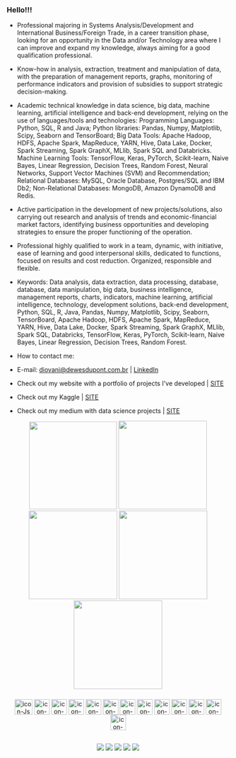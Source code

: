### Hello!!!

- Professional majoring in Systems Analysis/Development and International Business/Foreign Trade, in a career transition phase, looking for an opportunity in the Data and/or Technology area where I can improve and expand my knowledge, always aiming for a good qualification professional.
- Know-how in analysis, extraction, treatment and manipulation of data, with the preparation of management reports, graphs, monitoring of performance indicators and provision of subsidies to support strategic decision-making.
- Academic technical knowledge in data science, big data, machine learning, artificial intelligence and back-end development, relying on the use of languages/tools and technologies: Programming Languages: Python, SQL, R and Java; Python libraries: Pandas, Numpy, Matplotlib, Scipy, Seaborn and TensorBoard; Big Data Tools: Apache Hadoop, HDFS, Apache Spark, MapReduce, YARN, Hive, Data Lake, Docker, Spark Streaming, Spark GraphX, MLlib, Spark SQL and Databricks. Machine Learning Tools: TensorFlow, Keras, PyTorch, Scikit-learn, Naive Bayes, Linear Regression, Decision Trees, Random Forest, Neural Networks, Support Vector Machines (SVM) and Recommendation; Relational Databases: MySQL, Oracle Database, Postgres/SQL and IBM Db2; Non-Relational Databases: MongoDB, Amazon DynamoDB and Redis.
- Active participation in the development of new projects/solutions, also carrying out research and analysis of trends and economic-financial market factors, identifying business opportunities and developing strategies to ensure the proper functioning of the operation.
- Professional highly qualified to work in a team, dynamic, with initiative, ease of learning and good interpersonal skills, dedicated to functions, focused on results and cost reduction. Organized, responsible and flexible.

- Keywords: Data analysis, data extraction, data processing, database, database, data manipulation, big data, business intelligence, management reports, charts, indicators, machine learning, artificial intelligence, technology, development solutions, back-end development, Python, SQL, R, Java, Pandas, Numpy, Matplotlib, Scipy, Seaborn, TensorBoard, Apache Hadoop, HDFS, Apache Spark, MapReduce, YARN, Hive, Data Lake, Docker, Spark Streaming, Spark GraphX, MLlib, Spark SQL, Databricks, TensorFlow, Keras, PyTorch, Scikit-learn, Naive Bayes, Linear Regression, Decision Trees, Random Forest.

- How to contact me:

- E-mail: diovani@dewesdupont.com.br | [LinkedIn](https://www.linkedin.com/in/diovani-dupont/)

- Check out my website with a portfolio of projects I've developed | [SITE](https://diovani-dupont.github.io/home/)
  
- Check out my Kaggle | [SITE](https://www.kaggle.com/diodupont)

- Check out my medium with data science projects | [SITE](https://medium.com/@diovani.dupont/web-scraping-eda-e-modelo-para-previs%C3%A3o-de-pre%C3%A7os-3c4cf24e252e)

<div align="center">
  <img height="198em" src="http://github-profile-summary-cards.vercel.app/api/cards/profile-details?username=diovani-dupont&theme=dracula" />
  <img height="200em" src="http://github-profile-summary-cards.vercel.app/api/cards/repos-per-language?username=diovani-dupont&theme=dracula" />
  <img height="200em" src="http://github-profile-summary-cards.vercel.app/api/cards/most-commit-language?username=diovani-dupont&theme=dracula" />
  <img height="200em" src="http://github-profile-summary-cards.vercel.app/api/cards/stats?username=diovani-dupont&theme=dracula" />
  <img height="200em" src="http://github-profile-summary-cards.vercel.app/api/cards/productive-time?username=diovani-dupont&theme=dracula" />
</div>

###
<div align="center">
  <img align="center" alt="icon-Js" height="35" width="40" src="https://cdn.jsdelivr.net/gh/devicons/devicon/icons/aftereffects/aftereffects-original.svg" />
  <img align="center" alt="icon-Js" height="35" width="35" src="https://cdn.jsdelivr.net/gh/devicons/devicon/icons/canva/canva-original.svg" />
  <img align="center" alt="icon-Js" height="35" width="35" src="https://cdn.jsdelivr.net/gh/devicons/devicon/icons/docker/docker-original-wordmark.svg" />
  <img align="center" alt="icon-Js" height="35" width="35" src="https://cdn.jsdelivr.net/gh/devicons/devicon/icons/googlecloud/googlecloud-original-wordmark.svg" />
  <img align="center" alt="icon-Js" height="35" width="35" src="https://cdn.jsdelivr.net/gh/devicons/devicon/icons/inkscape/inkscape-original-wordmark.svg" />
  <img align="center" alt="icon-Js" height="35" width="35" src="https://cdn.jsdelivr.net/gh/devicons/devicon/icons/python/python-original-wordmark.svg" />
  <img align="center" alt="icon-Js" height="35" width="35" src="https://cdn.jsdelivr.net/gh/devicons/devicon/icons/jetbrains/jetbrains-original.svg" />
  <img align="center" alt="icon-Js" height="35" width="35" src="https://cdn.jsdelivr.net/gh/devicons/devicon/icons/jupyter/jupyter-original-wordmark.svg" />
  <img align="center" alt="icon-Js" height="35" width="35" src="https://cdn.jsdelivr.net/gh/devicons/devicon/icons/numpy/numpy-original-wordmark.svg" />
  <img align="center" alt="icon-Js" height="35" width="35" src="https://cdn.jsdelivr.net/gh/devicons/devicon/icons/pandas/pandas-original-wordmark.svg" />
  <img align="center" alt="icon-Js" height="35" width="35" src="https://cdn.jsdelivr.net/gh/devicons/devicon/icons/photoshop/photoshop-plain.svg" />
  <img align="center" alt="icon-Js" height="35" width="35" src="https://cdn.jsdelivr.net/gh/devicons/devicon/icons/pycharm/pycharm-original.svg" />
  <img align="center" alt="icon-Js" height="35" width="35" src="https://cdn.jsdelivr.net/gh/devicons/devicon/icons/anaconda/anaconda-original-wordmark.svg" />
</div>

##
<div align="center">
  <a href="https://instagram.com/diovani.dupont" target="_blank"><img src="https://img.shields.io/badge/-Instagram-%23E4405F?style=for-the-badge&logo=instagram&logoColor=white" target="_blank"></a>
 <a href="https://discord.gg/TWHKCrXtAK" target="_blank"><img src="https://img.shields.io/badge/Discord-7289DA?style=for-the-badge&logo=discord&logoColor=white" target="_blank"></a> 
  <a href = "mailto:diovani.dupont@gmail.com"><img src="https://img.shields.io/badge/-Gmail-%23333?style=for-the-badge&logo=gmail&logoColor=white" target="_blank"></a>
  <a href="https://www.linkedin.com/in/diovani-dupont/" target="_blank"><img src="https://img.shields.io/badge/-LinkedIn-%230077B5?style=for-the-badge&logo=linkedin&logoColor=white" target="_blank"></a> 
    <a href="https://www.kaggle.com/diodupont" target="_blank"><img src="https://img.shields.io/badge/Kaggle-20BEFF?style=for-the-badge&logo=Kaggle&logoColor=white" target="_blank"></a> 

</div>
